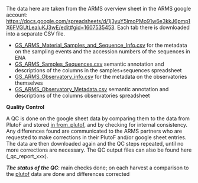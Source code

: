 The data here are taken from the ARMS overview sheet in the ARMS google account: https://docs.google.com/spreadsheets/d/1j3yuY5lmoPMo91w6e3kkJ6pmp1X6FVGUtLealuKJ3wE/edit#gid=1607535453. Each tab there is downloaded into a separate CSV file. 

*  [GS_ARMS_Material_Samples_and_Sequence_Info.csv](https://raw.githubusercontent.com/arms-mbon/Data/main/QualityControlledData/FromGS/GS_ARMS_Material_Samples_and_Sequence_Info.csv) for the metadata on the sampling events and the accession numbers of the sequences in ENA 
*  [GS_ARMS_Samples_Sequences.csv](https://raw.githubusercontent.com/arms-mbon/Data/main/QualityControlledData/FromGS/GS_ARMS_Samples_Sequences.csv) semantic annotation and descriptions of the columns in the samples+sequences spreadsheet 
*  [GS_ARMS_Observatory_info.csv](https://raw.githubusercontent.com/arms-mbon/Data/main/QualityControlledData/FromGS/GS_ARMS_Observatory_info.csv) for the metadata on the observatories themselves
*  [GS_ARMS_Observatory_Metadata.csv](https://raw.githubusercontent.com/arms-mbon/Data/main/QualityControlledData/FromGS/GS_ARMS_Observatory_Metadata.csv) semantic annotation and descriptions of the columns observatories spreadsheet 

**Quality Control**

A QC is done on the google sheet data by comparing them to the data from PlutoF and stored [in from_plutof](https://github.com/arms-mbon/data_workspace/tree/main/qualitycontrolled_data/from_plutof), and by checking for internal consistency. Any differences found are communicated to the ARMS partners who are requested to make corrections in their PlutoF and/or google sheet entries. The data are then downloaded again and the QC steps repeated, until no more corrections are necessary. The QC output files can also be found here (_qc_report_xxx).

_**The status of the QC**_: main checks done; on each harvest a comparison to the [plutof](https://github.com/arms-mbon/data_workspace/tree/main/qualitycontrolled_data/from_plutof) data are done and differences corrected


